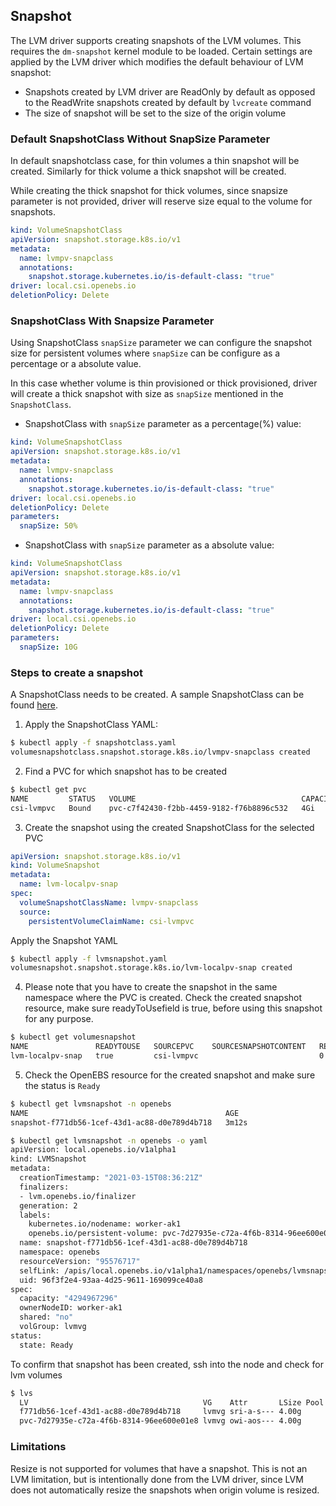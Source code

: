 ## Snapshot

The LVM driver supports creating snapshots of the LVM volumes. This requires the `dm-snapshot` kernel module to be loaded. Certain settings are applied by the LVM driver which modifies the default behaviour of LVM snapshot:

- Snapshots created by LVM driver are ReadOnly by default as opposed to the ReadWrite snapshots created by default by `lvcreate` command
- The size of snapshot will be set to the size of the origin volume


### Default SnapshotClass Without SnapSize Parameter

In default snapshotclass case, for thin volumes a thin snapshot will be created. Similarly for thick volume a thick snapshot will be created.

While creating the thick snapshot for thick volumes, since snapsize parameter is not provided, driver will reserve size equal to the volume for snapshots.

```yaml
kind: VolumeSnapshotClass
apiVersion: snapshot.storage.k8s.io/v1
metadata:
  name: lvmpv-snapclass
  annotations:
    snapshot.storage.kubernetes.io/is-default-class: "true"
driver: local.csi.openebs.io
deletionPolicy: Delete
```


### SnapshotClass With Snapsize Parameter

Using SnapshotClass `snapSize` parameter we can configure the snapshot size for persistent volumes where `snapSize` can be configure as a percentage or a absolute value.

In this case whether volume is thin provisioned or thick provisioned, driver will create a thick snapshot with size as `snapSize` mentioned in the `SnapshotClass`.

- SnapshotClass with `snapSize` parameter as a percentage(%) value:

```yaml
kind: VolumeSnapshotClass
apiVersion: snapshot.storage.k8s.io/v1
metadata:
  name: lvmpv-snapclass
  annotations:
    snapshot.storage.kubernetes.io/is-default-class: "true"
driver: local.csi.openebs.io
deletionPolicy: Delete
parameters:
  snapSize: 50%
```

- SnapshotClass with `snapSize` parameter as a absolute value:

```yaml
kind: VolumeSnapshotClass
apiVersion: snapshot.storage.k8s.io/v1
metadata:
  name: lvmpv-snapclass
  annotations:
    snapshot.storage.kubernetes.io/is-default-class: "true"
driver: local.csi.openebs.io
deletionPolicy: Delete
parameters:
  snapSize: 10G
```

### Steps to create a snapshot

A SnapshotClass needs to be created. A sample SnapshotClass can be found [here](https://github.com/openebs/lvm-localpv/blob/HEAD/deploy/sample/lvmsnapclass.yaml).

1. Apply the SnapshotClass YAML:
```bash
$ kubectl apply -f snapshotclass.yaml
volumesnapshotclass.snapshot.storage.k8s.io/lvmpv-snapclass created
```

2. Find a PVC for which snapshot has to be created
```bash
$ kubectl get pvc
NAME         STATUS   VOLUME                                     CAPACITY   ACCESS MODES   STORAGECLASS    AGE
csi-lvmpvc   Bound    pvc-c7f42430-f2bb-4459-9182-f76b8896c532   4Gi        RWO            openebs-lvmsc   53s
```

3. Create the snapshot using the created SnapshotClass for the selected PVC
```yaml
apiVersion: snapshot.storage.k8s.io/v1
kind: VolumeSnapshot
metadata:
  name: lvm-localpv-snap
spec:
  volumeSnapshotClassName: lvmpv-snapclass
  source:
    persistentVolumeClaimName: csi-lvmpvc
```

Apply the Snapshot YAML
```bash
$ kubectl apply -f lvmsnapshot.yaml
volumesnapshot.snapshot.storage.k8s.io/lvm-localpv-snap created
```

4. Please note that you have to create the snapshot in the same namespace where the PVC is created. Check the created snapshot resource, make sure readyToUsefield is true, before using this snapshot for any purpose. 
```bash
$ kubectl get volumesnapshot
NAME               READYTOUSE   SOURCEPVC    SOURCESNAPSHOTCONTENT   RESTORESIZE   SNAPSHOTCLASS     SNAPSHOTCONTENT                                    CREATIONTIME   AGE
lvm-localpv-snap   true         csi-lvmpvc                           0             lvmpv-snapclass   snapcontent-f771db56-1cef-43d1-ac88-d0e789d4b718   15s            15s
```

5. Check the OpenEBS resource for the created snapshot and make sure the status is `Ready`
```bash
$ kubectl get lvmsnapshot -n openebs
NAME                                            AGE
snapshot-f771db56-1cef-43d1-ac88-d0e789d4b718   3m12s
```

```bash
$ kubectl get lvmsnapshot -n openebs -o yaml
apiVersion: local.openebs.io/v1alpha1
kind: LVMSnapshot
metadata:
  creationTimestamp: "2021-03-15T08:36:21Z"
  finalizers:
  - lvm.openebs.io/finalizer
  generation: 2
  labels:
    kubernetes.io/nodename: worker-ak1
    openebs.io/persistent-volume: pvc-7d27935e-c72a-4f6b-8314-96ee600e01e8
  name: snapshot-f771db56-1cef-43d1-ac88-d0e789d4b718
  namespace: openebs
  resourceVersion: "95576717"
  selfLink: /apis/local.openebs.io/v1alpha1/namespaces/openebs/lvmsnapshots/snapshot-f771db56-1cef-43d1-ac88-d0e789d4b718
  uid: 96f3f2e4-93aa-4d25-9611-169099ce40a8
spec:
  capacity: "4294967296"
  ownerNodeID: worker-ak1
  shared: "no"
  volGroup: lvmvg
status:
  state: Ready
```

To confirm that snapshot has been created, ssh into the node and check for lvm volumes
```bash
$ lvs
  LV                                       VG    Attr       LSize Pool Origin                                   Data%  Meta%  Move Log Cpy%Sync Convert
  f771db56-1cef-43d1-ac88-d0e789d4b718     lvmvg sri-a-s--- 4.00g      pvc-7d27935e-c72a-4f6b-8314-96ee600e01e8 0.00                                   
  pvc-7d27935e-c72a-4f6b-8314-96ee600e01e8 lvmvg owi-aos--- 4.00g                                                                                      
```

### Limitations

Resize is not supported for volumes that have a snapshot. This is not an LVM limitation, but is intentionally done from the LVM driver, since LVM does not automatically resize the snapshots when origin volume is resized.
